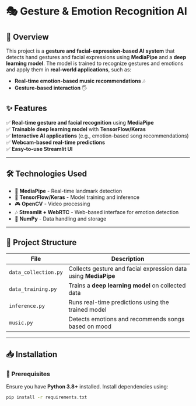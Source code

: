 
# 🎭 Gesture & Emotion Recognition AI  

## 🚀 Overview  
This project is a **gesture and facial-expression-based AI system** that detects hand gestures and facial expressions using **MediaPipe** and a **deep learning model**. The model is trained to recognize gestures and emotions and apply them in **real-world applications**, such as:  
- **Real-time emotion-based music recommendations** 🎶  
- **Gesture-based interaction** 🖐️  

## ✨ Features  
✅ **Real-time gesture and facial recognition** using **MediaPipe**  
✅ **Trainable deep learning model** with **TensorFlow/Keras**  
✅ **Interactive AI applications** (e.g., emotion-based song recommendations)  
✅ **Webcam-based real-time predictions**  
✅ **Easy-to-use Streamlit UI**  

---

## 🛠️ Technologies Used  
- 🎥 **MediaPipe** - Real-time landmark detection  
- 🤖 **TensorFlow/Keras** - Model training and inference  
- 🎮 **OpenCV** - Video processing  
- 🎶 **Streamlit + WebRTC** - Web-based interface for emotion detection  
- 📝 **NumPy** - Data handling and storage  

---

## 📂 Project Structure  

| File | Description |
|------|------------|
| `data_collection.py` | Collects gesture and facial expression data using **MediaPipe** |
| `data_training.py` | Trains a **deep learning model** on collected data |
| `inference.py` | Runs real-time predictions using the trained model |
| `music.py` | Detects emotions and recommends songs based on mood |

---

## 📥 Installation  

### 🔹 Prerequisites  
Ensure you have **Python 3.8+** installed. Install dependencies using:  

```bash
pip install -r requirements.txt
